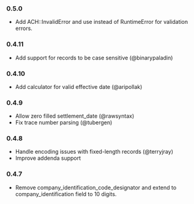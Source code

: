 ### 0.5.0

* Add ACH::InvalidError and use instead of RuntimeError for validation errors.

### 0.4.11

* Add support for records to be case sensitive (@binarypaladin)

### 0.4.10

* Add calculator for valid effective date (@aripollak)

### 0.4.9

* Allow zero filled settlement_date (@rawsyntax)
* Fix trace number parsing (@tubergen)

### 0.4.8

* Handle encoding issues with fixed-length records (@terryjray)
* Improve addenda support

### 0.4.7

* Remove company_identification_code_designator and extend to
  company_identification field to 10 digits.
